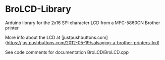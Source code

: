 BroLCD-Library
==============

Arduino library for the 2x16 SPI character LCD from a MFC-5860CN Brother printer

More info about the LCD at [justpushbuttons.com] (https://justpushbuttons.com/2012-05-19/salvaging-a-brother-printers-lcd)

See code comments for documentation BroLCD/BroLCD.cpp
